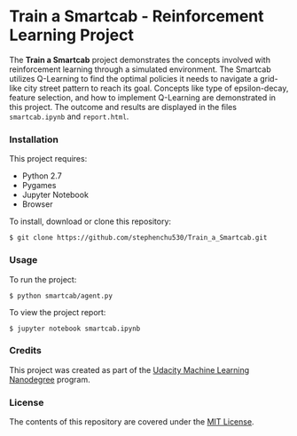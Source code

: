# Train a Smartcab - Reinforcement Learning Project

The **Train a Smartcab** project demonstrates the concepts involved with reinforcement learning through a simulated environment. The Smartcab utilizes Q-Learning to find the optimal policies it needs to navigate a grid-like city street pattern to reach its goal. Concepts like type of epsilon-decay, feature selection, and how to implement Q-Learning are demonstrated in this project. The outcome and results are displayed in the files `smartcab.ipynb` and `report.html`.

### Installation

This project requires:
- Python 2.7
- Pygames
- Jupyter Notebook
- Browser

To install, download or clone this repository:

`$ git clone https://github.com/stephenchu530/Train_a_Smartcab.git`

### Usage

To run the project:

`$ python smartcab/agent.py`

To view the project report:

`$ jupyter notebook smartcab.ipynb`

### Credits

This project was created as part of the [Udacity Machine Learning Nanodegree](https://www.udacity.com/course/machine-learning-engineer-nanodegree--nd009) program.

### License

The contents of this repository are covered under the [MIT License](https://rem.mit-license.org/).
